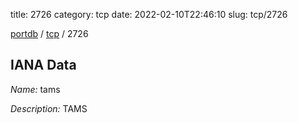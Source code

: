 title: 2726
category: tcp
date: 2022-02-10T22:46:10
slug: tcp/2726

[portdb](/) / [tcp](/category/tcp.html) / 2726


## IANA Data

_Name:_ tams

_Description:_ TAMS

